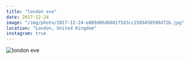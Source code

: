 ```yaml
---
title: "london eve"
date: 2017-12-24
image: "/img/photo/2017-12-24-e089d06d8801f5d3cc1509450590d72b.jpg"
location: "London, United Kingdom"
instagram: true
---
```


![london eve](/img/photo/2017-12-24-e089d06d8801f5d3cc1509450590d72b.jpg)
